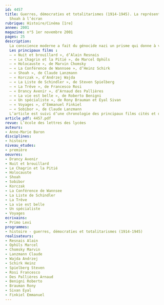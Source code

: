 ```yaml
---
id: 4457
title: Guerres, démocraties et totalitarismes (1914-1945). La représentation de la
  Shoah à l’écran
rubrique: Histoire/Cinéma [1re]
annee: 2001
magazine: n°5 1er novembre 2001
pages: 25
description: 
  La conscience moderne a fait du génocide nazi un prisme qui donne à voir le reste de la société, une référence incontournable pour toutes les violences historiques et politiques contemporaines, un horizon qui conditionne la façon dont les victimes de toutes origines doivent se présenter. Cette prise de conscience de l’opinion s’accompagne fatalement d’une « banalisation » du mal, puisque sont nés du même coup un champ lexical vulgarisateur (holocauste, camp, etc.), une intertextualité qui fait des images de trains ou de charniers des métaphores ou des métonymies récurrentes et une véritable réduction de la réalité à des stéréotypes omniprésents. Du coup, le génocide acquiert une dimension irreprésentable et devient plus inaccessible que jamais…
  Les principaux films :
  – « Nuit et brouillard », d’Alain Resnais
  – « Le Chagrin et la Pitié », de Marcel Ophüls
  – « Holocauste », de Marvin Chomsky
  – « La Conférence de Wannsee », d’Heinz Schirk
  – « Shoah », de Claude Lanzmann
  – « Korczak », d’Andrzej Wajda
  – « La Liste de Schindler », de Steven Spielberg
  – « La Trêve », de Francesco Rosi
  – « Drancy Avenir », d’Arnaud des Pallières
  – « La vie est belle », de Roberto Benigni
  – « Un spécialiste », de Rony Brauman et Eyal Sivan
  – « Voyages », d’Emmanuel Finkiel
  – « Sobibor », de Claude Lanzmann
  L’article est suivi d’une chronologie des principaux films cités et d’une bibliographie.
article_pdf: 4457.pdf
revue: L’école des lettres des lycées
auteurs:
- Anne-Marie Baron
disciplines:
- histoire
niveau_etudes:
- première
oeuvres:
- Drancy Avenir
- Nuit et brouillard
- Le Chagrin et la Pitié
- Holocauste
- Shoah
- Sobibor
- Korczak
- La Conférence de Wannsee
- La Liste de Schindler
- La Trêve
- La vie est belle
- Un spécialiste
- Voyages
ecrivains:
- Primo Levi
programmes:
- histoire - guerres, démocraties et totalitarismes (1914-1945)
realisateurs:
- Resnais Alain
- Ophüls Marcel
- Chomsky Marvin
- Lanzmann Claude
- Wajda Andrzej
- Schirk Heinz
- Spielberg Steven
- Rosi Francesco
- Des Pallières Arnaud
- Benigni Roberto
- Brauman Rony
- Sivan Eyal
- Finkiel Emmanuel
---
```

